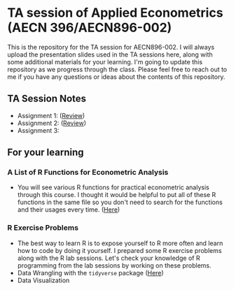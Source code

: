 # TA session of Applied Econometrics (AECN 396/AECN896-002)

This is the repository for the TA session for AECN896-002. I will always upload the presentation slides used in the TA sessions here, along with some additional materials for your learning. I'm going to update this repository as we progress through the class. Please feel free to reach out to me if you have any questions or ideas about the contents of this repository.


## TA Session Notes
+ Assignment 1: ([Review](https://shunkei3.github.io/Applied_Econometrics_TA/Assignment_1/Review1_slides.html))
+ Assignment 2: ([Review](https://shunkei3.github.io/Applied_Econometrics_TA/Assignment_2/Review2_slides.html))
+ Assignment 3:


## For your learning

<!-- ### Coure Overview ([Here](https://shunkei3.github.io/Applied_Econometrics_TA/Appendix/Overview.html))
+ Sometimes, it is good to look at the big picture,review what we have learned so far. I listed the main topics of each lecture. You can use this to check your understanding of the materials.  -->

### A List of R Functions for Econometric Analysis
+ You will see various R functions for practical econometric analysis through this course. I thought it would be helpful to put all of these R functions in the same file so you don't need to search for the functions and their usages every time. ([Here](https://shunkei3.github.io/Applied_Econometrics_TA/Appendix/ls_CodesForRegression.html))


### R Exercise Problems
+ The best way to learn R is to expose yourself to R more often and learn how to code by doing it yourself. I prepared some R exercise problems along with the R lab sessions. Let's check your knowledge of R programming from the lab sessions by working on these problems. 
+ Data Wrangling with the `tidyverse` package ([Here](https://shunkei3.github.io/Applied_Econometrics_TA/R-Exercise/1-DataWrangling/data_wrangling_1.html))
+ Data Visualization
